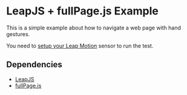 # LeapJS + fullPage.js Example
This is a simple example about how to navigate a web page with hand gestures.

You need to [setup your Leap Motion][99d4177e] sensor to run the test.

## Dependencies
- [LeapJS][2999ef86]
- [fullPage.js][6a904870]

[99d4177e]: https://www.leapmotion.com/setup "setup your Leap Motion"
[2999ef86]: https://github.com/leapmotion/leapjs "LeapJS"
[6a904870]: https://github.com/alvarotrigo/fullPage.js/ "fullPage.js"
